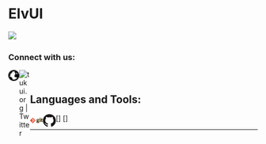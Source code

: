 # ElvUI

<img src="https://img.shields.io/badge/ElvUI-12.44-blue.svg?longCache=true&style=for-the-badge"/>

### Connect with us:

[<img align="left" alt="tukui.org" width="22px" src="https://raw.githubusercontent.com/iconic/open-iconic/master/svg/globe.svg" />][website]
[<img align="left" alt="tukui.org | Twitter" width="22px" src="https://cdn.jsdelivr.net/npm/simple-icons@v3/icons/twitter.svg" />][twitter]

<br />

## Languages and Tools:

[<img align="left" alt="Git" width="26px" src="https://raw.githubusercontent.com/github/explore/80688e429a7d4ef2fca1e82350fe8e3517d3494d/topics/git/git.png" />]
[<img align="left" alt="GitHub" width="26px" src="https://raw.githubusercontent.com/github/explore/78df643247d429f6cc873026c0622819ad797942/topics/github/github.png" />]

---


[website]: https://www.tukui.org/
[twitter]: https://twitter.com/TukuiOfficial
